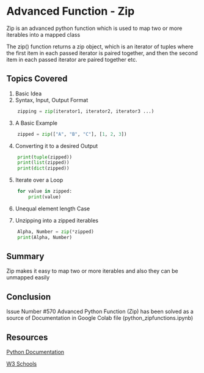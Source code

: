 # Advanced Function - Zip

Zip is an advanced python function which is used to map two or more iterables into a mapped class

The zip() function returns a zip object, which is an iterator of tuples where the first item in each passed iterator is paired together, and then the second item in each passed iterator are paired together etc.

## Topics Covered

1. Basic Idea
2. Syntax, Input, Output Format

```python
    zipping = zip(iterator1, iterator2, iterator3 ...)
```

3. A Basic Example

```python
    zipped = zip(["A", "B", "C"], [1, 2, 3])
```

4. Converting it to a desired Output

```python
    print(tuple(zipped))
    print(list(zipped))
    print(dict(zipped))
```

5. Iterate over a Loop

```python
    for value in zipped:
        print(value)
```

6. Unequal element length Case

7. Unzipping into a zipped iterables

```python
    Alpha, Number = zip(*zipped)
    print(Alpha, Number)
```

## Summary

Zip makes it easy to map two or more iterables and also they can be unmapped easily



## Conclusion

Issue Number #570 Advanced Python Function (Zip) has been solved as a source of Documentation in Google Colab file (python_zipfunctions.ipynb)

## Resources

[Python Documentation](https://docs.python.org/3/library/functions.html#zip)<br>

[W3 Schools](https://www.w3schools.com/python/ref_func_zip.asp)
